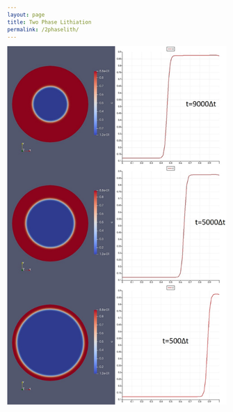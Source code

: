 ```yaml
---
layout: page
title: Two Phase Lithiation
permalink: /2phaselith/
---
```


![Two Phase Lithiaton Model](/images/2phase_all.jpg)